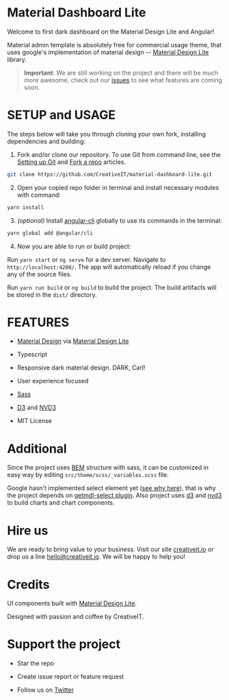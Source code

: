 # Material Dashboard Lite

Welcome to first dark dashboard on the Material Design Lite and Angular!

Material admin template is absolutely free for commercial usage theme, that uses google's implementation of material design -- [Material Design Lite](http://www.getmdl.io) library.

> **Important**: We are still working on the project and there will be much more awesome, check out our [issues](https://github.com/CreativeIT/material-angular-dashboard/issues) to see what features are coming soon.

# SETUP and USAGE

The steps below will take you through cloning your own fork, installing dependencies and building:

1. Fork and/or clone our repository. To use Git from command line, see the [Setting up Git](https://help.github.com/articles/set-up-git/) and [Fork a repo](https://help.github.com/articles/fork-a-repo/) articles.

```bash
git clone https://github.com/CreativeIT/material-dashboard-lite.git
```

2. Open your copied repo folder in terminal and install necessary modules with command:

```bash
yarn install
```

3. _(optional)_ Install [angular-cli](https://cli.angular.io/) globally to use its commands in the terminal:

```bash
yarn global add @angular/cli
```

4. Now you are able to run or build project:

Run `yarn start` or `ng serve` for a dev server. Navigate to `http://localhost:4200/`. The app will automatically reload if you change any of the source files.

Run `yarn run build` or `ng build` to build the project. The build artifacts will be stored in the `dist/` directory.

# FEATURES

* [Material Design](http://www.google.com/design/spec/material-design/introduction.html) via [Material Design Lite](http://getmdl.io)

* Typescript

* Responsive dark material design. DARK, Carl!

* User experience focused

* [Sass](http://sass-lang.com/)

* [D3](https://d3js.org/) and [NVD3](http://nvd3.org/)

* MIT License

# Additional

Since the project uses [BEM](http://getbem.com) structure with sass, it can be customized in easy way by editing `src/theme/scss/_variables.scss` file.

Google hasn't implemented select element yet ([see why here](http://37.media.tumblr.com/6a9fcffde2da977266b0ea99b15d5803/tumblr_n42cjjsriB1smcbm7o1_400.gif)), that is why the project depends on [getmdl-select plugin](https://github.com/CreativeIT/getmdl-select). Also project uses [d3](https://d3js.org/) and [nvd3](http://nvd3.org/) to build charts and chart components.

# Hire us

We are ready to bring value to your business. Visit our site [creativeit.io](http://creativeit.io/) or drop us a line <hello@creativeit.io>. We will be happy to help you!

# Credits

UI components built with [Material Design Lite](http://www.getmdl.io).

Designed with passion and coffee by CreativeIT.

# Support the project

* Star the repo

* Create issue report or feature request

* Follow us on [Twitter](https://twitter.com/intent/follow?screen_name=CreativeITeam)
